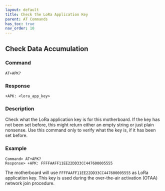 ```yaml
---
layout: default
title: Check the LoRa Application Key
parent: AT Commands
has_toc: true
nav_order: 10
---
```


## Check Data Accumulation
### Command
```
AT+APK?
```

### Response
```
+APK: <lora_app_key>
```

### Description
Check what the LoRa application key is for this motherboard. If the key has not been set before, this might return either an empty string or just plain nonsense. Use this command only to verify what the key is, if it has been set before.


### Example
```
Command> AT+APK?
Response> +APK: FFFFAAFF11EE22DD33CC447600005555
```
The motherboard will use `FFFFAAFF11EE22DD33CC447600005555` as LoRa application key. This key is used during the over-the-air activation (OTAA) network join procedure.

